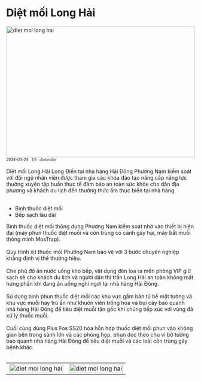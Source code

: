 <div class="FAQPage Table">
	<div class="Question cssSelector" id="#diệt-mối-long-hải">
		<h1 class="name">Diệt mối Long Hải</h1>
		<div class="Answer">
			<div class="text">
				<img src="https://wiki.thuongmai.blog/images/dietmoi/longdien/nha-hang-hai-dong-long-hai.jpg" width="100%" height="350px" alt="diet moi long hai"/><br>
				<div style="font-size: 10px;"><i>2024-03-24</i> &nbsp; <i>1/5</i> &nbsp; <i>dietmoibr</i></div><br>
				Diệt mối Long Hải Long Điền tại nhà hàng Hải Đông Phương Nam kiểm soát với đội ngũ nhân viên được tham gia các khóa đào tạo nâng cấp năng lực thường xuyên tập huấn thực tế đảm bảo an toàn sức khỏe cho dân địa phương và khách du lịch đến thưởng thức ẩm thực biển tại nhà hàng.<br><br>
				<ul>
					<li>Bình thuốc diệt mối</li>
					<li>Bếp sạch lâu dài</li>
				</ul>
				Bình thuốc diệt mối thông dụng Phương Nam kiểm soát nhờ vào thiết bị hiện đại (máy phun thuốc diệt muỗi và côn trùng có cánh gây hại, máy bắt muỗi thông minh MosTrap).<br><br>
				Quy trình xịt thuốc mối Phương Nam bảo vệ với 3 bước chuyên nghiệp khẳng định vị thế thương hiệu.<br><br>
				Che phủ đồ ăn nước uống kho bếp, vật dụng đèn loa ra mền phòng VIP giữ sạch sẽ cho khách du lịch và người dân thị trấn Long Hải an toàn không mất hưng phấn khi đang ăn uống nghỉ ngơi tại nhà hàng Hải Đông.<br><br>
				Sử dụng bình phun thuốc diệt mối các khu vực gầm bàn tủ bề mặt tường và khu vực muỗi hay trú ẩn như khuôn viên trồng hoa và bụi cây bao quanh nhà hàng Hải Đông để tiêu diệt muỗi tận gốc khi chúng tiếp xúc với vùng đã xử lý thuốc muỗi.<br><br>
				Cuối cùng dùng Plus Fos SS20 hòa hỗn hợp thuốc diệt mối phun vào không gian bên trong sảnh lớn và các phòng họp, phun dọc theo chu vi bờ tường bao quanh nhà hàng Hải Đông để tiêu diệt muỗi và các loài côn trùng gây bệnh khác.<br><br>
				<table style="width: 100%;">
					<tr>
						<td style="width: 50%;">
							<img class="image" src="https://wiki.thuongmai.blog/images/news/binh-diet-muoi-chuyen-dung.jpg" width="100%;" alt="diet moi long hai"/>
						</td>
						<td style="width: 50%;">
							<img class="image" src="https://wiki.thuongmai.blog/images/news/muoi-benh-sot-xuat-huyet.jpg" width="100%;" alt="diet moi long hai"/>
						</td>
					</tr>
				</table>
			</div>
		</div>
	</div>
</div>
